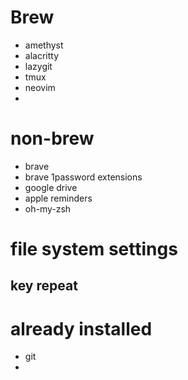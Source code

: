 # Brew
- amethyst
- alacritty
- lazygit
- tmux
- neovim
- 

# non-brew
- brave
- brave 1password extensions
- google drive
- apple reminders
- oh-my-zsh


# file system settings
## key repeat


# already installed
- git
- 

